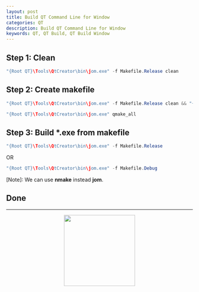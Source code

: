 ```yaml
---
layout: post
title: Build QT Command Line for Window
categories: QT
description: Build QT Command Line for Window
keywords: QT, QT Build, QT Build Window
---
```



## Step 1: Clean
```java
"{Root QT}\Tools\QtCreator\bin\jom.exe" -f Makefile.Release clean
```

## Step 2: Create makefile
```java
"{Root QT}\Tools\QtCreator\bin\jom.exe" -f Makefile.Release clean && "{Root QT}\5.9.3\msvc2015\bin\qmake.exe" "{Root Project}\project_name.pro" -spec win32-msvc
```
```java
"{Root QT}\Tools\QtCreator\bin\jom.exe" qmake_all
```

## Step 3: Build *.exe from makefile
```java
"{Root QT}\Tools\QtCreator\bin\jom.exe" -f Makefile.Release
```
OR
```java
"{Root QT}\Tools\QtCreator\bin\jom.exe" -f Makefile.Debug
```

[Note]: We can use **nmake** instead **jom**.
## Done
---


<div align="center"><img width="192px" height="192px" 
src="https://hiennguyen92.github.io/assets/images/qrcode.jpg"/></div>

[1]: http://doc.qt.io/qtcreator
